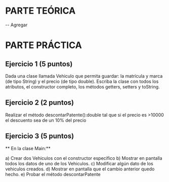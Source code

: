 # PARTE TEÓRICA
-- Agregar

# PARTE PRÁCTICA

## Ejercicio 1 (5 puntos)
Dada una clase llamada Vehiculo que permita guardar: la matrícula y marca (de tipo String) y el precio (de tipo double). Escriba la clase con todos los atributos, el constructor completo, los métodos getters, setters y toString.


## Ejercicio 2 (2 puntos)
Realizar el método descontarPatente():double tal que si el precio es >10000 el descuento sea de un 10% del precio


## Ejercicio 3 (5 puntos)
** En la clase Main:**

a)  Crear dos Vehiculos con el constructor especifico
b) Mostrar en pantalla todos los datos de uno de los Vehiculos.
c) Modificar algún dato de los vehiculos creados.
d) Mostrar en pantalla que el cambio anterior  quedo hecho.
e) Probar el método descontarPatente 

